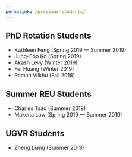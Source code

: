 ```yaml
---
permalink: /previous-students/
---
```


## PhD Rotation Students
- Kathleen Feng (Spring 2019 — Summer 2019)
- Jung-Soo Ko (Spring 2019)
- Akash Levy (Winter 2019)
- Fei Huang (Winter 2019)
- Raman Vilkhu (Fall 2018)

## Summer REU Students
- Charles Tsao (Summer 2019)
- Makena Low (Spring 2019 — Summer 2019)

## UGVR Students
- Zheng Liang (Summer 2019)
